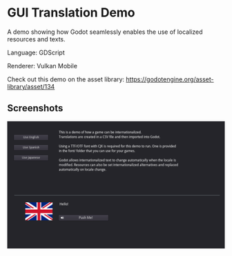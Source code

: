 # GUI Translation Demo

A demo showing how Godot seamlessly enables
the use of localized resources and texts.

Language: GDScript

Renderer: Vulkan Mobile

Check out this demo on the asset library: https://godotengine.org/asset-library/asset/134

## Screenshots

![Screenshot](screenshots/translation.png)
